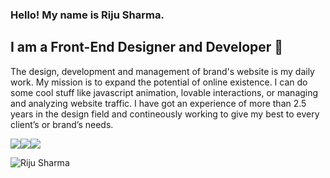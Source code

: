 ### Hello! My name is Riju Sharma.
## I am a Front-End Designer and Developer 👋

<!--
**rijushm/rijushm** is a ✨ _special_ ✨ repository because its `README.md` (this file) appears on your GitHub profile.

Here are some ideas to get you started:

- 🔭 I am a fresher
- 🌱 I’m currently learning at Techno International Batanagar
- 👯 I’m looking for a responsible frontend developer position 
- 🤔 I’m looking for help with web designing knowledge
- 💬 Ask me about coding
- 📫 How to reach me: contact details given below
- 😄 Pronouns: ...
- ⚡ Fun fact: ...
-->

The design, development and management of brand's website is my daily work. My mission is to expand the potential of online existence. I can do some cool stuff like javascript animation, lovable interactions, or managing and analyzing website traffic. I have got an experience of more than 2.5 years in the design field and contineously working to give my best to every client’s or brand’s needs.

<a href="https://www.linkedin.com/in/rijusharma1/"><img src="https://img.icons8.com/64/FFFFFF/linkedin.png"/></a><a href="https://www.instagram.com/therijusharma/"><img src="https://img.icons8.com/64/FFFFFF/instagram-new.png"/></a><a href="mailto:rijushm@gmail.com"><img src="https://img.icons8.com/64/FFFFFF/email.png"/></a>


<!--![Riju Sharma github stats]
(https://github-readme-stats.vercel.app/api?username=rijushm&show_icons=true&theme=tokyonight)-->

<img src="https://github-readme-stats.vercel.app/api?username=rijushm&show_icons=true&theme=tokyonight" alt="Riju Sharma" />
